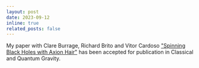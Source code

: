 ```yaml
---
layout: post
date: 2023-09-12
inline: true
related_posts: false
---
```


My paper with Clare Burrage, Richard Brito and Vitor Cardoso ["Spinning Black Holes with Axion Hair"](https://arxiv.org/abs/2306.03662) has been accepted for publication in Classical and Quantum Gravity.